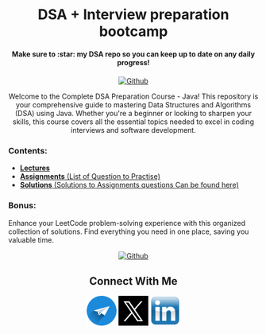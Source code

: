 <h1 align="center">
    DSA + Interview preparation bootcamp
</h1>

<h4 align="center">Make sure to :star: my DSA repo so you can keep up to date on any daily progress!</h4>

<p align="center">
   <a href="https://github.com/Developer-RONNIE/DSA-Bootcamp-Java/blob/main/SYLLABUS.md" alt="Github" title="github">
    <img src="https://img.shields.io/badge/Checkout--Syllabus-blue?style=for-the-badge&logo=github&logoColor=white" align="center" alt="Github"/>
  </a>
</p>

<p align="center">
    Welcome to the Complete DSA Preparation Course - Java! This repository is your comprehensive guide to mastering Data Structures and Algorithms (DSA) using Java. Whether you're a beginner or looking to sharpen your skills, this course covers all the essential topics needed to excel in coding interviews and software development.
</p>




### Contents: 
- [**Lectures**](https://github.com/Developer-RONNIE/DSA-Bootcamp-Java/tree/main/assignments)
- [**Assignments** (List of Question to Practise)](https://github.com/Developer-RONNIE/DSA-Bootcamp-Java/tree/main/lectures)
- [**Solutions** (Solutions to Assignments questions Can be found here)](https://github.com/Developer-RONNIE/DSA-Bootcamp-Java/tree/main/solutions)

### Bonus: 
Enhance your LeetCode problem-solving experience with this organized collection of solutions. Find everything you need in one place, saving you valuable time. 
<p align="center">
   <a href="https://github.com/Developer-RONNIE/complete-leetcode-solutions" alt="Github" title="github">
    <img src="https://img.shields.io/badge/Complete--LeetCode--Solutions-orange?style=for-the-badge&logo=github&logoColor=white" align="center" alt="Github"/>
  </a>
</p>



<h2 align="center">
    Connect With Me 
</h2>

<p align = "center">
    <a href="https://telegram.me/DeveloperRONNIE" target="_blank"><img src="https://github.com/Developer-RONNIE/complete-leetcode-solutions/blob/main/assets/telegram.png" alt="telegram" width="60"/></a>
    <a href="https://x.com/ronnie002_" target="_blank"><img src="https://github.com/Developer-RONNIE/complete-leetcode-solutions/blob/main/assets/twitter-x-logo.png" alt="X" width="60"/></a>
    <a href="https://www.linkedin.com/in/alapan-banerjee/" target="_blank"><img src="https://github.com/Developer-RONNIE/complete-leetcode-solutions/blob/main/assets/linkedin.png" alt="Linkedin" width="60"/></a>
</p>


